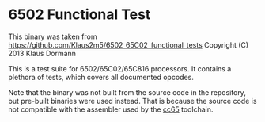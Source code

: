 # 6502 Functional Test

This binary was taken from
https://github.com/Klaus2m5/6502_65C02_functional_tests
Copyright (C) 2013  Klaus Dormann

This is a test suite for 6502/65C02/65C816 processors. It contains a plethora of
tests, which covers all documented opcodes.

Note that the binary was not built from the source code in the repository, but
pre-built binaries were used instead. That is because the source code is not
compatible with the assembler used by the [cc65](https://cc65.github.io/cc65/)
toolchain.

